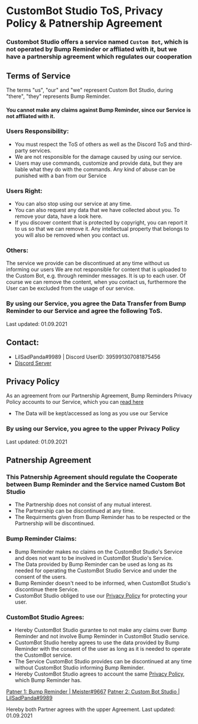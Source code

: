 # CustomBot Studio ToS, Privacy Policy & Patnership Agreement

### Custombot Studio offers a service named `Custom Bot`, which is not operated by Bump Reminder or affliated with it, but we have a partnership agreement which regulates our cooperation

## Terms of Service
The terms "us", "our" and "we" represent Custom Bot Studio, during "there", "they" represents Bump Reminder.

#### You cannot make any claims against Bump Reminder, since our Service is not affliated with it.

### Users Responsibility:
- You must respect the ToS of others as well as the Discord ToS and third-party services.
- We are not responsible for the damage caused by using our service.
- Users may use commands, customize and provide data, but they are liable what they do with the commands. Any kind of abuse can be punished with a ban from our Service

### Users Right:
- You can also stop using our service at any time.
- You can also request any data that we have collected about you. To remove your data, have a look  here.
- If you discover content that is protected by copyright, you can report it to us so that we can remove it. Any intellectual property that belongs to you will also be removed when you contact us.

### Others:
The service we provide can be discontinued at any time without us informing our users
We are not responsible for content that is uploaded to the Custom Bot, e.g. through reminder messages. It is up to each user. Of course we can remove the content, when you contact us, furthermore the User can be excluded from the usage of our service.

### By using our Service, you agree the Data Transfer from Bump Reminder to our Service and agree the following ToS.
Last updated: 01.09.2021

## Contact:
- LilSadPanda#9989 | Discord UserID: 395991307081875456
- [Discord Server](https://discord.gg/XqfqtTjpbt)

## Privacy Policy
As an agreement from our Partnership Agreement, Bump Reminders Privacy Policy accounts to our Service, which you can [read here](https://bumpreminder.gitbook.io/privacy-policy)

- The Data will be kept/accessed as long as you use our Service

### By using our Service, you agree to the upper Privacy Policy
Last updated: 01.09.2021

## Patnership Agreement

### This Patnership Agreement should regulate the Cooperate between Bump Reminder and the Service named Custom Bot Studio
- The Partnership does not consist of any mutual interest. 
- The Partnership can be discontinued at any time.
- The Requirments given from Bump Reminder has to be respected or the Partnership will be discontinued.

### Bump Reminder Claims:
- Bump Reminder makes no claims on the CustomBot Studio's Service and does not want to be involved in CustomBot Studio's Service.
- The Data provided by Bump Reminder can be used as long as its needed for operating the CustomBot Studio Service and under the consent of the users.
- Bump Reminder doesn't need to be informed, when CustomBot Studio's discontinue there Service.
- CustomBot Studio obliged to use our [Privacy Policy](https://bumpreminder.gitbook.io/privacy-policy) for protecting your user.

### CustomBot Studio Agrees:
- Hereby CustomBot Studio gurantee to not make any claims over Bump Reminder and not involve Bump Reminder in CustomBot Studio service. 
- CustomBot Studio hereby agrees to use the data provided by Bump Reminder with the consent of the user as long as it is needed to operate the CustomBot service.
- The Service CustomBot Studio provides can be discontinued at any time without CustomBot Studio informing Bump Reminder.
- Hereby CustomBot Studio agrees to account the same [Privacy Policy](https://bumpreminder.gitbook.io/privacy-policy), which Bump Reminder has.

[Patner 1: Bump Reminder | Meister#9667](https://discord.gg/dXJPy8m )
[Patner 2: Custom Bot Studio | LilSadPanda#9989](https://discord.gg/XqfqtTjpbt)

Hereby both Partner agrees with the upper Agreement.
Last updated: 01.09.2021




